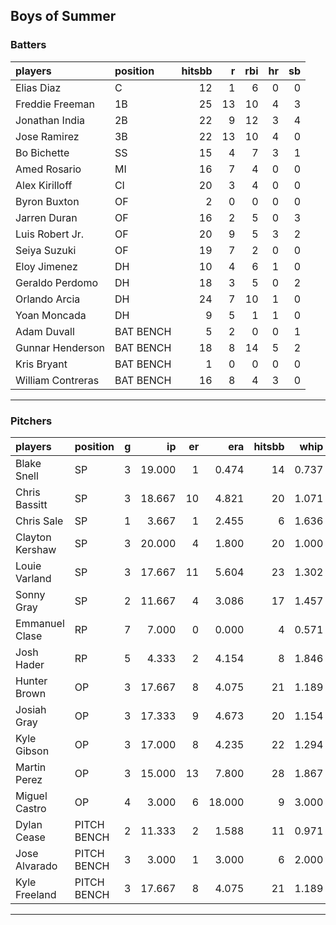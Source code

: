 ## Boys of Summer

### Batters

 
|players           |position  | hitsbb|  r| rbi| hr| sb| 
|:-----------------|:---------|------:|--:|---:|--:|--:| 
|Elias Diaz        |C         |     12|  1|   6|  0|  0| 
|Freddie Freeman   |1B        |     25| 13|  10|  4|  3| 
|Jonathan India    |2B        |     22|  9|  12|  3|  4| 
|Jose Ramirez      |3B        |     22| 13|  10|  4|  0| 
|Bo Bichette       |SS        |     15|  4|   7|  3|  1| 
|Amed Rosario      |MI        |     16|  7|   4|  0|  0| 
|Alex Kirilloff    |CI        |     20|  3|   4|  0|  0| 
|Byron Buxton      |OF        |      2|  0|   0|  0|  0| 
|Jarren Duran      |OF        |     16|  2|   5|  0|  3| 
|Luis Robert Jr.   |OF        |     20|  9|   5|  3|  2| 
|Seiya Suzuki      |OF        |     19|  7|   2|  0|  0| 
|Eloy Jimenez      |DH        |     10|  4|   6|  1|  0| 
|Geraldo Perdomo   |DH        |     18|  3|   5|  0|  2| 
|Orlando Arcia     |DH        |     24|  7|  10|  1|  0| 
|Yoan Moncada      |DH        |      9|  5|   1|  1|  0| 
|Adam Duvall       |BAT BENCH |      5|  2|   0|  0|  1| 
|Gunnar Henderson  |BAT BENCH |     18|  8|  14|  5|  2| 
|Kris Bryant       |BAT BENCH |      1|  0|   0|  0|  0| 
|William Contreras |BAT BENCH |     16|  8|   4|  3|  0| 


* * *

### Pitchers

 
|players         |position    |  g|     ip| er|    era| hitsbb|  whip| so|  w| sv| 
|:---------------|:-----------|--:|------:|--:|------:|------:|-----:|--:|--:|--:| 
|Blake Snell     |SP          |  3| 19.000|  1|  0.474|     14| 0.737| 27|  1|  0| 
|Chris Bassitt   |SP          |  3| 18.667| 10|  4.821|     20| 1.071| 18|  2|  0| 
|Chris Sale      |SP          |  1|  3.667|  1|  2.455|      6| 1.636|  6|  0|  0| 
|Clayton Kershaw |SP          |  3| 20.000|  4|  1.800|     20| 1.000| 23|  2|  0| 
|Louie Varland   |SP          |  3| 17.667| 11|  5.604|     23| 1.302| 16|  1|  0| 
|Sonny Gray      |SP          |  2| 11.667|  4|  3.086|     17| 1.457|  7|  0|  0| 
|Emmanuel Clase  |RP          |  7|  7.000|  0|  0.000|      4| 0.571| 11|  0|  3| 
|Josh Hader      |RP          |  5|  4.333|  2|  4.154|      8| 1.846|  5|  0|  3| 
|Hunter Brown    |OP          |  3| 17.667|  8|  4.075|     21| 1.189| 17|  1|  0| 
|Josiah Gray     |OP          |  3| 17.333|  9|  4.673|     20| 1.154| 15|  0|  0| 
|Kyle Gibson     |OP          |  3| 17.000|  8|  4.235|     22| 1.294| 14|  2|  0| 
|Martin Perez    |OP          |  3| 15.000| 13|  7.800|     28| 1.867| 10|  0|  0| 
|Miguel Castro   |OP          |  4|  3.000|  6| 18.000|      9| 3.000|  2|  0|  2| 
|Dylan Cease     |PITCH BENCH |  2| 11.333|  2|  1.588|     11| 0.971| 13|  0|  0| 
|Jose Alvarado   |PITCH BENCH |  3|  3.000|  1|  3.000|      6| 2.000|  5|  0|  1| 
|Kyle Freeland   |PITCH BENCH |  3| 17.667|  8|  4.075|     21| 1.189|  7|  0|  0| 


* * *


